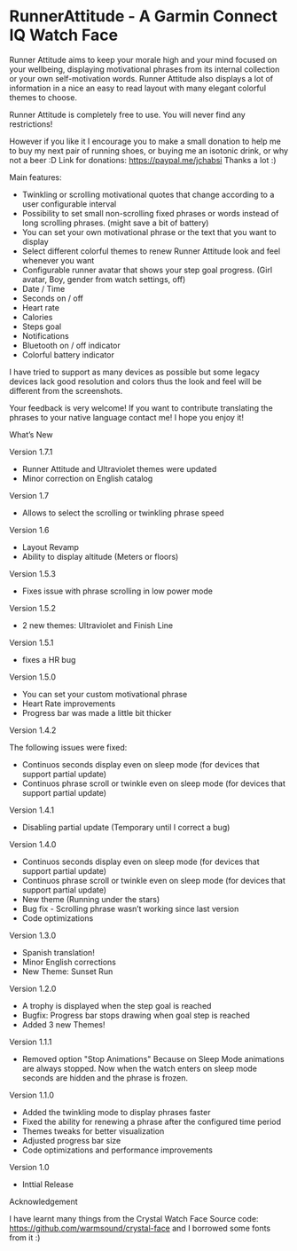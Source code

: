 # RunnerAttitude - A Garmin Connect IQ Watch Face

Runner Attitude aims to keep your morale high and your mind focused on your wellbeing, displaying motivational phrases from its internal collection or your own self-motivation words.
Runner Attitude also displays a lot of information in a nice an easy to read layout with many elegant colorful themes to choose.

Runner Attitude is completely free to use. You will never find any restrictions!

However if you like it I encourage you to make a small donation to help me to buy my next pair of running shoes, or buying me an isotonic drink, or why not a beer :D
Link for donations: https://paypal.me/jchabsi Thanks a lot :)

Main features:

- Twinkling or scrolling motivational quotes that change according to a user configurable interval
- Possibility to set small non-scrolling fixed phrases or words instead of long scrolling phrases. (might save a bit of battery)
- You can set your own motivational phrase or the text that you want to display
- Select different colorful themes to renew Runner Attitude look and feel whenever you want
- Configurable runner avatar that shows your step goal progress. (Girl avatar, Boy, gender from watch settings, off)
- Date / Time
- Seconds on / off
- Heart rate
- Calories
- Steps goal
- Notifications
- Bluetooth on / off indicator
- Colorful battery indicator

I have tried to support as many devices as possible but some legacy devices lack good resolution and colors thus the look and feel will be different from the screenshots.

Your feedback is very welcome!
If you want to contribute translating the phrases to your native language contact me!
I hope you enjoy it!


What’s New

Version 1.7.1
- Runner Attitude and Ultraviolet themes were updated
- Minor correction on English catalog

Version 1.7
- Allows to select the scrolling or twinkling phrase speed

Version 1.6

- Layout Revamp
- Ability to display altitude (Meters or floors)

Version 1.5.3

- Fixes issue with phrase scrolling in low power mode

Version 1.5.2

- 2 new themes: Ultraviolet and Finish Line

Version 1.5.1

- fixes a HR bug

Version 1.5.0

- You can set your custom motivational phrase
- Heart Rate improvements
- Progress bar was made a little bit thicker

Version 1.4.2

The following issues were fixed:

- Continuos seconds display even on sleep mode (for devices that support partial update)
- Continuos phrase scroll or twinkle even on sleep mode (for devices that support partial update)

Version 1.4.1

- Disabling partial update (Temporary until I correct a bug)

Version 1.4.0

- Continuos seconds display even on sleep mode (for devices that support partial update)
- Continuos phrase scroll or twinkle even on sleep mode (for devices that support partial update)
- New theme (Running under the stars)
- Bug fix - Scrolling phrase wasn’t working since last version
- Code optimizations

Version 1.3.0

- Spanish translation!
- Minor English corrections
- New Theme: Sunset Run

Version 1.2.0

- A trophy is displayed when the step goal is reached
- Bugfix: Progress bar stops drawing when goal step is reached
- Added 3 new Themes!

Version 1.1.1

- Removed option "Stop Animations" Because on Sleep Mode animations are always stopped. Now when the watch enters on sleep mode seconds are hidden and the phrase is frozen.

Version 1.1.0

- Added the twinkling mode to display phrases faster
- Fixed the ability for renewing a phrase after the configured time period
- Themes tweaks for better visualization
- Adjusted progress bar size
- Code optimizations and performance improvements

Version 1.0

- Inttial Release

Acknowledgement

I have learnt many things from the Crystal Watch Face Source code: https://github.com/warmsound/crystal-face and I borrowed some fonts from it :)
